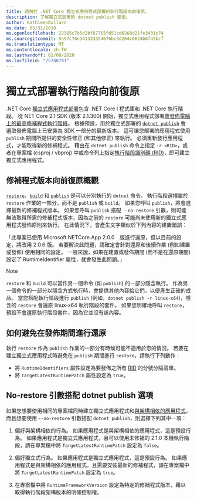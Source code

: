 ```yaml
---
title: 適用於 .NET Core 獨立式應用程式部署的執行階段向前復原。
description: 了解獨立式部署的 dotnet publish 變更。
author: KathleenDollard
ms.date: 05/31/2018
ms.openlocfilehash: 22385c7b5d2bf87755fd51cd6268d21fe3431c74
ms.sourcegitcommit: 9a97c76e141333394676bc5d264c6624b6f45bcf
ms.translationtype: MT
ms.contentlocale: zh-TW
ms.lasthandoff: 01/08/2020
ms.locfileid: "75740791"
---
```

# <a name="self-contained-deployment-runtime-roll-forward"></a>獨立式部署執行階段向前復原

.NET Core [獨立式應用程式部署](index.md)包含 .NET Core l 程式庫和 .NET Core 執行階段。 從 NET Core 2.1 SDK (版本 2.1.300) 開始，獨立式應用程式部署[會發佈電腦上的最高修補程式執行階段](https://github.com/dotnet/designs/pull/36)。 根據預設，用於獨立式部署的 [`dotnet publish`](../tools/dotnet-publish.md) 會選取發佈電腦上已安裝為 SDK 一部分的最新版本。 這可讓您部署的應用程式使用 `publish` 期間所提供的安全性修正 (和其他修正) 來執行。 必須重新發行應用程式，才能取得新的修補程式。 藉由在 `dotnet publish` 命令上指定 `-r <RID>`，或者在專案檔 (csproj / vbproj) 中或命令列上指定[執行階段識別碼 (RID)](../rid-catalog.md)，即可建立獨立式應用程式。

## <a name="patch-version-roll-forward-overview"></a>修補程式版本向前復原概觀

[`restore`](../tools/dotnet-restore.md)、[`build`](../tools/dotnet-build.md) 和 [`publish`](../tools/dotnet-publish.md) 是可以分別執行的 `dotnet` 命令。 執行階段選擇屬於 `restore` 作業的一部分，而不是 `publish` 或 `build`。 如果您呼叫 `publish`，將會選擇最新的修補程式版本。 如果您呼叫 `publish` 搭配 `--no-restore` 引數，則可能無法取得所需的修補程式版本，因為之前的 `restore` 可能尚未使用新的獨立式應用程式發佈原則來執行。 在此情況下，會產生文字類似於下列內容的建置錯誤：

  「此專案已使用 Microsoft.NETCore.App 2.0.0　版進行還原，但以目前的設定，將改用 2.0.6 版。 若要解決此問題，請確定會針對還原和後續作業 (例如建置或發佈) 使用相同的設定。 一般來說，如果在建置或發佈期間 (而不是在還原期間) 設定了 RuntimeIdentifier 屬性，就會發生此問題。」

> [!NOTE]
> `restore` 和 `build` 可以當作另一個命令 (如 `publish`) 的一部分隱含執行。 作為另一個命令的一部分以隱含方式執行時，會提供其他內容給它們，以便產生正確的成品。 當您搭配執行階段進行 `publish` (例如，`dotnet publish -r linux-x64`)，隱含的 `restore` 會還原 linux-x64 執行階段的套件。 如果您明確地呼叫 `restore`，預設不會還原執行階段套件，因為它並沒有該內容。

## <a name="how-to-avoid-restore-during-publish"></a>如何避免在發佈期間進行還原

執行 `restore` 作為 `publish` 作業的一部分有時候可能不適用於您的情況。 若要在建立獨立式應用程式時避免在 `publish` 期間進行 `restore`，請執行下列動作：

- 將 `RuntimeIdentifiers` 屬性設定為要發佈之所有 [RID](../rid-catalog.md) 的分號分隔清單。
- 將 `TargetLatestRuntimePatch` 屬性設定為 `true`。

## <a name="no-restore-argument-with-dotnet-publish-options"></a>No-restore 引數搭配 dotnet publish 選項

如果您想要使用相同的專案檔同時建立獨立式應用程式和[與架構相依的應用程式](index.md)，而且想要使用 `--no-restore` 引數搭配 `dotnet publish`，則選擇下列其中一項：

1. 偏好與架構相依的行為。 如果應用程式是與架構相依的應用程式，這是預設行為。 如果應用程式是獨立式應用程式，且可以使用未修補的 2.1.0 本機執行階段，請在專案檔中將 `TargetLatestRuntimePatch` 設定為 `false`。

2. 偏好獨立式行為。 如果應用程式是獨立式應用程式，這是預設行為。 如果應用程式是與架構相依的應用程式，且需要安裝最新的修補程式，請在專案檔中將 `TargetLatestRuntimePatch` 設定為 `true`。

3. 在專案檔中將 `RuntimeFrameworkVersion` 設定為特定的修補程式版本，藉以取得執行階段架構版本的明確控制權。
